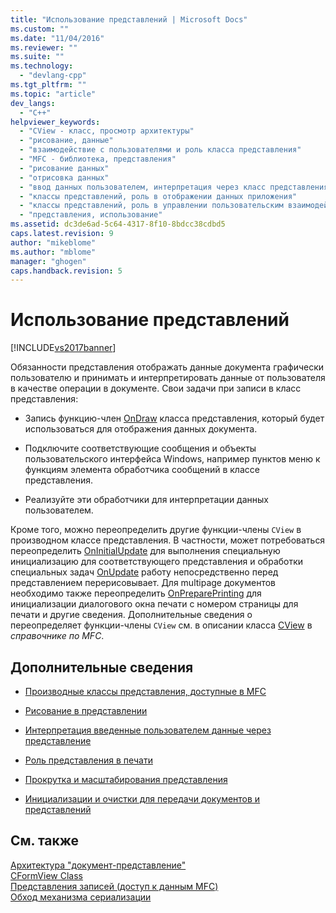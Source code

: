 ```yaml
---
title: "Использование представлений | Microsoft Docs"
ms.custom: ""
ms.date: "11/04/2016"
ms.reviewer: ""
ms.suite: ""
ms.technology: 
  - "devlang-cpp"
ms.tgt_pltfrm: ""
ms.topic: "article"
dev_langs: 
  - "C++"
helpviewer_keywords: 
  - "CView - класс, просмотр архитектуры"
  - "рисование, данные"
  - "взаимодействие с пользователями и роль класса представления"
  - "MFC - библиотека, представления"
  - "рисование данных"
  - "отрисовка данных"
  - "ввод данных пользователем, интерпретация через класс представления"
  - "классы представлений, роль в отображении данных приложения"
  - "классы представлений, роль в управлении пользовательским взаимодействием"
  - "представления, использование"
ms.assetid: dc3de6ad-5c64-4317-8f10-8bdcc38cdbd5
caps.latest.revision: 9
author: "mikeblome"
ms.author: "mblome"
manager: "ghogen"
caps.handback.revision: 5
---
```

# Использование представлений
[!INCLUDE[vs2017banner](../assembler/inline/includes/vs2017banner.md)]

Обязанности представления отображать данные документа графически пользователю и принимать и интерпретировать данные от пользователя в качестве операции в документе.  Свои задачи при записи в класс представления:  
  
-   Запись функцию\-член [OnDraw](../Topic/CView::OnDraw.md) класса представления, который будет использоваться для отображения данных документа.  
  
-   Подключите соответствующие сообщения и объекты пользовательского интерфейса Windows, например пунктов меню к функциям элемента обработчика сообщений в классе представления.  
  
-   Реализуйте эти обработчики для интерпретации данных пользователем.  
  
 Кроме того, можно переопределить другие функции\-члены `CView` в производном классе представления.  В частности, может потребоваться переопределить [OnInitialUpdate](../Topic/CView::OnInitialUpdate.md) для выполнения специальную инициализацию для соответствующего представления и обработки специальных задач [OnUpdate](../Topic/CView::OnUpdate.md) работу непосредственно перед представлением перерисовывает.  Для multipage документов необходимо также переопределить [OnPreparePrinting](../Topic/CView::OnPreparePrinting.md) для инициализации диалогового окна печати с номером страницы для печати и другие сведения.  Дополнительные сведения о переопределяет функции\-члены `CView` см. в описании класса [CView](../Topic/CView%20Class.md) в *справочнике по MFC*.  
  
## Дополнительные сведения  
  
-   [Производные классы представления, доступные в MFC](../mfc/derived-view-classes-available-in-mfc.md)  
  
-   [Рисование в представлении](../mfc/drawing-in-a-view.md)  
  
-   [Интерпретация введенные пользователем данные через представление](../mfc/interpreting-user-input-through-a-view.md)  
  
-   [Роль представления в печати](../mfc/role-of-the-view-in-printing.md)  
  
-   [Прокрутка и масштабирования представления](../mfc/scrolling-and-scaling-views.md)  
  
-   [Инициализации и очистки для передачи документов и представлений](../mfc/initializing-and-cleaning-up-documents-and-views.md)  
  
## См. также  
 [Архитектура "документ\-представление"](../Topic/Document-View%20Architecture.md)   
 [CFormView Class](../mfc/reference/cformview-class.md)   
 [Представления записей \(доступ к данным MFC\)](../data/record-views-mfc-data-access.md)   
 [Обход механизма сериализации](../mfc/bypassing-the-serialization-mechanism.md)